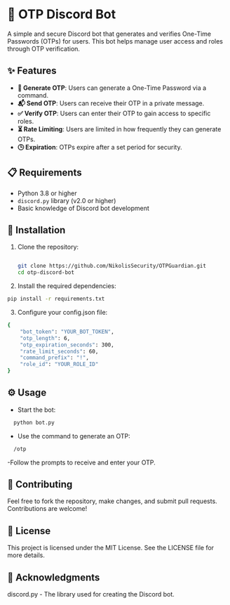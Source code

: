 # 🤖 OTP Discord Bot

A simple and secure Discord bot that generates and verifies One-Time Passwords (OTPs) for users. This bot helps manage user access and roles through OTP verification. 

## ✨ Features

- **🔑 Generate OTP**: Users can generate a One-Time Password via a command.
- **📬 Send OTP**: Users can receive their OTP in a private message.
- **✅ Verify OTP**: Users can enter their OTP to gain access to specific roles.
- **⏳ Rate Limiting**: Users are limited in how frequently they can generate OTPs.
- **🕒 Expiration**: OTPs expire after a set period for security.

## 📋 Requirements

- Python 3.8 or higher
- `discord.py` library (v2.0 or higher)
- Basic knowledge of Discord bot development

## 🚀 Installation

1. Clone the repository:
   ```bash
   
   git clone https://github.com/NikolisSecurity/OTPGuardian.git
   cd otp-discord-bot
   ```
2. Install the required dependencies:
  ``` bash
  pip install -r requirements.txt
  ```
3. Configure your config.json file:
  ```bash
  {
      "bot_token": "YOUR_BOT_TOKEN",
      "otp_length": 6,
      "otp_expiration_seconds": 300,
      "rate_limit_seconds": 60,
      "command_prefix": "!",
      "role_id": "YOUR_ROLE_ID"
  }
  ```

## ⚙️ Usage

- Start the bot:
``` bash
  python bot.py
```

- Use the command to generate an OTP:
```bash
  /otp
```

-Follow the prompts to receive and enter your OTP.

## 🤝 Contributing
Feel free to fork the repository, make changes, and submit pull requests. Contributions are welcome!

## 📜 License
This project is licensed under the MIT License. See the LICENSE file for more details.

## 💖 Acknowledgments
discord.py - The library used for creating the Discord bot.
